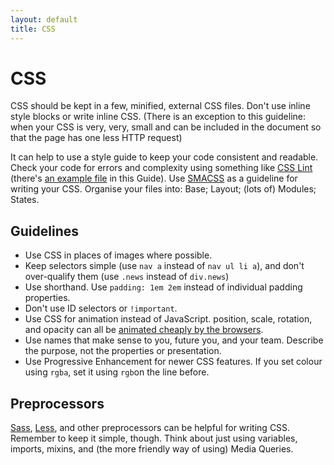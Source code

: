 ```yaml
---
layout: default
title: CSS
---
```


# CSS

CSS should be kept in a few, minified, external CSS files. Don't use inline style blocks or write inline CSS. (There is an exception to this guideline: when your CSS is very, very, small and can be included in the document so that the page has one less HTTP request)

It can help to use a style guide to keep your code consistent and readable. Check your code for errors and complexity using something like [CSS Lint](http://csslint.net/) (there's [an example file](./.csslintrc) in this Guide). Use [SMACSS](http://www.smacss.com/) as a guideline for writing your CSS. Organise your files into: Base; Layout; (lots of) Modules; States.

## Guidelines

* Use CSS in places of images where possible.
* Keep selectors simple (use `nav a` instead of `nav ul li a`), and don't over-qualify them (use `.news` instead of `div.news`)
* Use shorthand. Use `padding: 1em 2em` instead of individual padding properties.
* Don't use ID selectors or `!important`.
* Use CSS for animation instead of JavaScript. position, scale, rotation, and opacity can all be [animated cheaply by the browsers](http://www.html5rocks.com/en/tutorials/speed/high-performance-animations/).
* Use names that make sense to you, future you, and your team. Describe the purpose, not the properties or presentation.
*  Use Progressive Enhancement for newer CSS features. If you set colour using `rgba`, set it using `rgb`on the line before.

## Preprocessors

[Sass](http://sass-lang.com/), [Less](http://lesscss.org/), and other preprocessors can be helpful for writing CSS. Remember to keep it simple, though. Think about just using variables, imports, mixins, and (the more friendly way of using) Media Queries.
